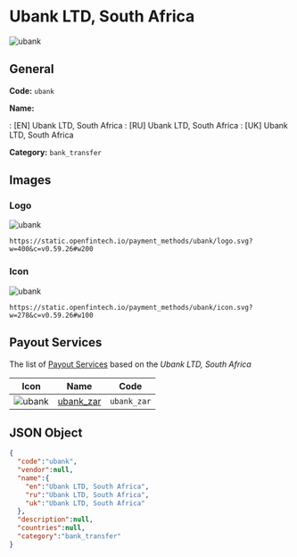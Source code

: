 
# Ubank LTD, South Africa 
![ubank](https://static.openfintech.io/payment_methods/ubank/logo.svg?w=400&c=v0.59.26#w200)  

## General 
**Code:** `ubank` 
 
**Name:** 
 
:	[EN] Ubank LTD, South Africa 
:	[RU] Ubank LTD, South Africa 
:	[UK] Ubank LTD, South Africa 
 
**Category:** `bank_transfer` 
 

## Images 

### Logo 
![ubank](https://static.openfintech.io/payment_methods/ubank/logo.svg?w=400&c=v0.59.26#w200)  

```
https://static.openfintech.io/payment_methods/ubank/logo.svg?w=400&c=v0.59.26#w200
```  

### Icon 
![ubank](https://static.openfintech.io/payment_methods/ubank/icon.svg?w=278&c=v0.59.26#w100)  

```
https://static.openfintech.io/payment_methods/ubank/icon.svg?w=278&c=v0.59.26#w100
```  

## Payout Services 
 
The list of [Payout Services](/payout-services/) based on the _Ubank LTD, South Africa_ 

|Icon|Name|Code| 
|:---:|:---:|:---:| 
|![ubank](https://static.openfintech.io/payout_methods/ubank/icon.svg?w=278&c=v0.59.26#w40) |[ubank_zar](/payout-services/ubank_zar/)|`ubank_zar`| 
 

## JSON Object 

```json
{
  "code":"ubank",
  "vendor":null,
  "name":{
    "en":"Ubank LTD, South Africa",
    "ru":"Ubank LTD, South Africa",
    "uk":"Ubank LTD, South Africa"
  },
  "description":null,
  "countries":null,
  "category":"bank_transfer"
}
```  
